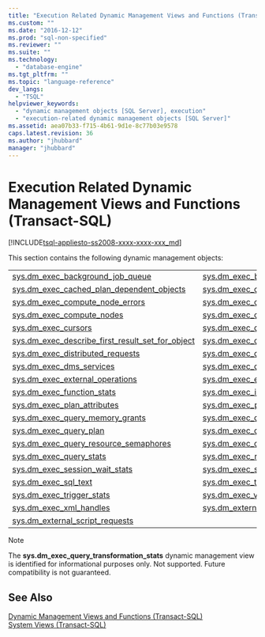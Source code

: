 ```yaml
---
title: "Execution Related Dynamic Management Views and Functions (Transact-SQL) | Microsoft Docs"
ms.custom: ""
ms.date: "2016-12-12"
ms.prod: "sql-non-specified"
ms.reviewer: ""
ms.suite: ""
ms.technology: 
  - "database-engine"
ms.tgt_pltfrm: ""
ms.topic: "language-reference"
dev_langs: 
  - "TSQL"
helpviewer_keywords: 
  - "dynamic management objects [SQL Server], execution"
  - "execution-related dynamic management objects [SQL Server]"
ms.assetid: aea07b33-f715-4b61-9d1e-8c77b03e9578
caps.latest.revision: 36
ms.author: "jhubbard"
manager: "jhubbard"
---
```

# Execution Related Dynamic Management Views and Functions (Transact-SQL)
[!INCLUDE[tsql-appliesto-ss2008-xxxx-xxxx-xxx_md](../../database-engine/configure/windows/includes/tsql-appliesto-ss2008-xxxx-xxxx-xxx-md.md)]

  This section contains the following dynamic management objects:  
  

|||  
|-|-| 
|[sys.dm_exec_background_job_queue](../../relational-databases/system-dynamic-management-views/sys.dm-exec-background-job-queue-transact-sql.md)|[sys.dm_exec_background_job_queue_stats](../../relational-databases/system-dynamic-management-views/sys.dm-exec-background-job-queue-stats-transact-sql.md)|
|[sys.dm_exec_cached_plan_dependent_objects](../../relational-databases/system-dynamic-management-views/sys.dm-exec-cached-plan-dependent-objects-transact-sql.md)|[sys.dm_exec_cached_plans](../../relational-databases/system-dynamic-management-views/sys.dm-exec-cached-plans-transact-sql.md)|
|[sys.dm_exec_compute_node_errors](../../relational-databases/system-dynamic-management-views/sys.dm-exec-compute-node-errors-transact-sql.md)|[sys.dm_exec_compute_node_status](../../relational-databases/system-dynamic-management-views/sys.dm-exec-compute-node-status-transact-sql.md)|
|[sys.dm_exec_compute_nodes](../../relational-databases/system-dynamic-management-views/sys.dm-exec-compute-nodes-transact-sql.md)|[sys.dm_exec_connections](../../relational-databases/system-dynamic-management-views/sys.dm-exec-connections-transact-sql.md)|
|[sys.dm_exec_cursors](../../relational-databases/system-dynamic-management-views/sys.dm-exec-cursors-transact-sql.md)|[sys.dm_exec_describe_first_result_set](../../relational-databases/system-dynamic-management-views/sys.dm-exec-describe-first-result-set-transact-sql.md)|
|[sys.dm_exec_describe_first_result_set_for_object](../../relational-databases/system-dynamic-management-views/sys.dm-exec-describe-first-result-set-for-object-transact-sql.md)|[sys.dm_exec_distributed_request_steps](../../relational-databases/system-dynamic-management-views/sys.dm-exec-distributed-request-steps-transact-sql.md)|
|[sys.dm_exec_distributed_requests](../../relational-databases/system-dynamic-management-views/sys.dm-exec-distributed-requests-transact-sql.md)|[sys.dm_exec_distributed_sql_requests](../../relational-databases/system-dynamic-management-views/sys.dm-exec-distributed-sql-requests-transact-sql.md)|
|[sys.dm_exec_dms_services](../../relational-databases/system-dynamic-management-views/sys.dm-exec-dms-services-transact-sql.md)|[sys.dm_exec_dms_workers](../../relational-databases/system-dynamic-management-views/sys.dm-exec-dms-workers-transact-sql.md)|
|[sys.dm_exec_external_operations](../../relational-databases/system-dynamic-management-views/sys.dm-exec-external-operations-transact-sql.md)|[sys.dm_exec_external_work](../../relational-databases/system-dynamic-management-views/sys.dm-exec-external-work-transact-sql.md)|
|[sys.dm_exec_function_stats](../../relational-databases/system-dynamic-management-views/sys.dm-exec-function-stats-transact-sql.md)| [sys.dm_exec_input_buffer](../../relational-databases/system-dynamic-management-views/sys.dm-exec-input-buffer-transact-sql.md)|
|[sys.dm_exec_plan_attributes](../../relational-databases/system-dynamic-management-views/sys.dm-exec-plan-attributes-transact-sql.md)|[sys.dm_exec_procedure_stats](../../relational-databases/system-dynamic-management-views/sys.dm-exec-procedure-stats-transact-sql.md)|
|[sys.dm_exec_query_memory_grants](../../relational-databases/system-dynamic-management-views/sys.dm-exec-query-memory-grants-transact-sql.md)|[sys.dm_exec_query_optimizer_info](../../relational-databases/system-dynamic-management-views/sys.dm-exec-query-optimizer-info-transact-sql.md)|
|[sys.dm_exec_query_plan](../../relational-databases/system-dynamic-management-views/sys.dm-exec-query-plan-transact-sql.md)|[sys.dm_exec_query_profiles](../../relational-databases/system-dynamic-management-views/sys.dm-exec-query-profiles-transact-sql.md)|
|[sys.dm_exec_query_resource_semaphores](../../relational-databases/system-dynamic-management-views/sys.dm-exec-query-resource-semaphores-transact-sql.md)|[sys.dm_exec_query_statistics_xml](../../relational-databases/system-dynamic-management-views/sys.dm-exec-query-statistics-xml-transact-sql.md)|
|[sys.dm_exec_query_stats](../../relational-databases/system-dynamic-management-views/sys.dm-exec-query-stats-transact-sql.md)|[sys.dm_exec_requests](../../relational-databases/system-dynamic-management-views/sys.dm-exec-requests-transact-sql.md)|
|[sys.dm_exec_session_wait_stats](../../relational-databases/system-dynamic-management-views/sys.dm-exec-session-wait-stats-transact-sql.md)|[sys.dm_exec_sessions](../../relational-databases/system-dynamic-management-views/sys.dm-exec-sessions-transact-sql.md)|
|[sys.dm_exec_sql_text](../../relational-databases/system-dynamic-management-views/sys.dm-exec-sql-text-transact-sql.md)|[sys.dm_exec_text_query_plan](../../relational-databases/system-dynamic-management-views/sys.dm-exec-text-query-plan-transact-sql.md)|
|[sys.dm_exec_trigger_stats](../../relational-databases/system-dynamic-management-views/sys.dm-exec-trigger-stats-transact-sql.md)|[sys.dm_exec_valid_use_hints](../../relational-databases/system-dynamic-management-views/sys.dm-exec-valid-use-hints-transact-sql.md)| 
|[sys.dm_exec_xml_handles](../../relational-databases/system-dynamic-management-views/sys.dm-exec-xml-handles-transact-sql.md)|[sys.dm_external_script_execution_stats](../../relational-databases/system-dynamic-management-views/sys.dm-external-script-execution-stats.md)|
|[sys.dm_external_script_requests](../../relational-databases/system-dynamic-management-views/sys.dm-external-script-requests.md)| |

  
> [!NOTE]  
>  The **sys.dm_exec_query_transformation_stats** dynamic management view is identified for informational purposes only. Not supported. Future compatibility is not guaranteed.  
  
## See Also  
 [Dynamic Management Views and Functions &#40;Transact-SQL&#41;](../Topic/Dynamic%20Management%20Views%20and%20Functions%20\(Transact-SQL\).md)   
 [System Views &#40;Transact-SQL&#41;](../Topic/System%20Views%20\(Transact-SQL\).md)  
  
  